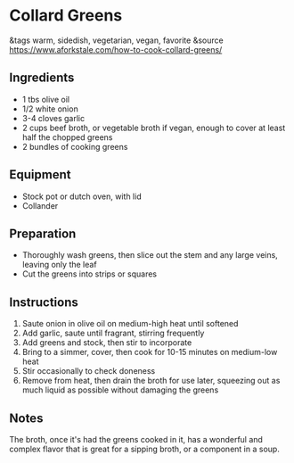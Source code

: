 # Collard Greens

&tags warm, sidedish, vegetarian, vegan, favorite
&source https://www.aforkstale.com/how-to-cook-collard-greens/

## Ingredients

- 1 tbs olive oil
- 1/2 white onion
- 3-4 cloves garlic
- 2 cups beef broth, or vegetable broth if vegan, enough to cover at least half the chopped greens
- 2 bundles of cooking greens

## Equipment

- Stock pot or dutch oven, with lid
- Collander

## Preparation

- Thoroughly wash greens, then slice out the stem and any large veins, leaving only the leaf
- Cut the greens into strips or squares

## Instructions

1. Saute onion in olive oil on medium-high heat until softened
1. Add garlic, saute until fragrant, stirring frequently
1. Add greens and stock, then stir to incorporate
1. Bring to a simmer, cover, then cook for 10-15 minutes on medium-low heat
1. Stir occasionally to check doneness
1. Remove from heat, then drain the broth for use later, squeezing out as much liquid as possible without damaging the greens

## Notes

The broth, once it's had the greens cooked in it, has a wonderful and complex flavor that is great for a sipping broth, or a component in a soup.